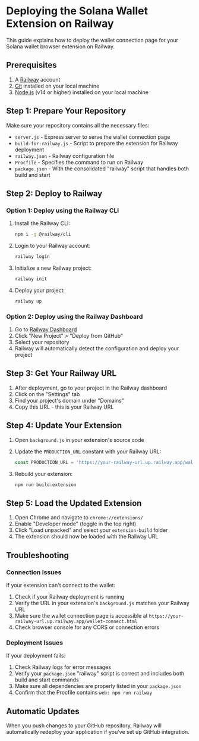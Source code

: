 # Deploying the Solana Wallet Extension on Railway

This guide explains how to deploy the wallet connection page for your Solana wallet browser extension on Railway.

## Prerequisites

1. A [Railway](https://railway.app/) account
2. [Git](https://git-scm.com/) installed on your local machine
3. [Node.js](https://nodejs.org/) (v14 or higher) installed on your local machine

## Step 1: Prepare Your Repository

Make sure your repository contains all the necessary files:

- `server.js` - Express server to serve the wallet connection page
- `build-for-railway.js` - Script to prepare the extension for Railway deployment
- `railway.json` - Railway configuration file
- `Procfile` - Specifies the command to run on Railway
- `package.json` - With the consolidated "railway" script that handles both build and start

## Step 2: Deploy to Railway

### Option 1: Deploy using the Railway CLI

1. Install the Railway CLI:
   ```bash
   npm i -g @railway/cli
   ```

2. Login to your Railway account:
   ```bash
   railway login
   ```

3. Initialize a new Railway project:
   ```bash
   railway init
   ```

4. Deploy your project:
   ```bash
   railway up
   ```

### Option 2: Deploy using the Railway Dashboard

1. Go to [Railway Dashboard](https://railway.app/dashboard)
2. Click "New Project" > "Deploy from GitHub"
3. Select your repository
4. Railway will automatically detect the configuration and deploy your project

## Step 3: Get Your Railway URL

1. After deployment, go to your project in the Railway dashboard
2. Click on the "Settings" tab
3. Find your project's domain under "Domains"
4. Copy this URL - this is your Railway URL

## Step 4: Update Your Extension

1. Open `background.js` in your extension's source code
2. Update the `PRODUCTION_URL` constant with your Railway URL:
   ```javascript
   const PRODUCTION_URL = 'https://your-railway-url.up.railway.app/wallet-connect.html';
   ```

3. Rebuild your extension:
   ```bash
   npm run build:extension
   ```

## Step 5: Load the Updated Extension

1. Open Chrome and navigate to `chrome://extensions/`
2. Enable "Developer mode" (toggle in the top right)
3. Click "Load unpacked" and select your `extension-build` folder
4. The extension should now be loaded with the Railway URL

## Troubleshooting

### Connection Issues

If your extension can't connect to the wallet:

1. Check if your Railway deployment is running
2. Verify the URL in your extension's `background.js` matches your Railway URL
3. Make sure the wallet connection page is accessible at `https://your-railway-url.up.railway.app/wallet-connect.html`
4. Check browser console for any CORS or connection errors

### Deployment Issues

If your deployment fails:

1. Check Railway logs for error messages
2. Verify your `package.json` "railway" script is correct and includes both build and start commands
3. Make sure all dependencies are properly listed in your `package.json`
4. Confirm that the Procfile contains `web: npm run railway`

## Automatic Updates

When you push changes to your GitHub repository, Railway will automatically redeploy your application if you've set up GitHub integration. 